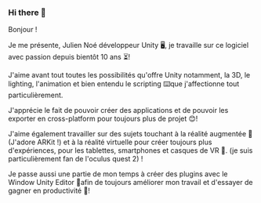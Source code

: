 ### Hi there 👋

Bonjour !

Je me présente, Julien Noé développeur Unity 🖥, je travaille sur ce logiciel avec passion depuis bientôt 10 ans ⏳!

J'aime avant tout toutes les possibilités qu'offre Unity notamment, la 3D, le lighting, l'animation et bien entendu le scripting ⌨️que j'affectionne tout particulièrement.​

J'apprécie le fait de pouvoir créer des applications et de pouvoir les exporter en cross-platform pour toujours plus de projet 😊!

J'aime également travailler sur des sujets touchant à la réalité augmentée 📱(J'adore ARKit !) et à la réalité virtuelle pour créer toujours plus d'expériences, pour les tablettes, smartphones et casques de VR 🥽. (je suis particulièrement fan de l'oculus quest 2) !

Je passe aussi une partie de mon temps à créer des plugins avec le Window Unity Editor 📝afin de toujours améliorer mon travail et d'essayer de gagner en productivité  🚀!
